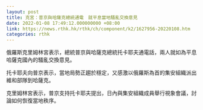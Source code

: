 ```yaml
---
layout: post
title: 克宮：普京與哈薩克總統通電　就平息當地騷亂交換意見
date: 2022-01-08 17:49:12.000000000 +08:00
link: https://news.rthk.hk/rthk/ch/component/k2/1627956-20220108.htm
categories: rthk
---
```


俄羅斯克里姆林宮表示，總統普京與哈薩克總統托卡耶夫通電話，兩人就如為平息哈薩克國內的騷亂交換意見。

托卡耶夫向普京表示，當地局勢正趨於穩定，又感激以俄羅斯為首的集安組織派出維和部隊到哈薩克。

克里姆林宮表示，普京支持托卡耶夫提出，日內與集安組織成員舉行視象會議，討論如何恢復當地秩序。
